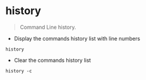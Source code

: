 # history

> Command Line history.

- Display the commands history list with line numbers

`history`

- Clear the commands history list

`history -c`
